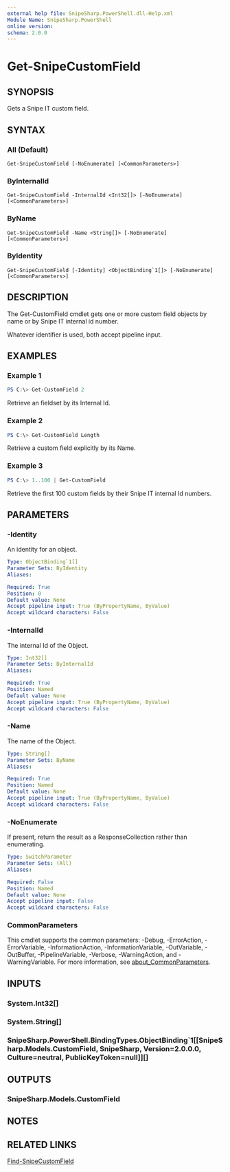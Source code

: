 ```yaml
---
external help file: SnipeSharp.PowerShell.dll-Help.xml
Module Name: SnipeSharp.PowerShell
online version:
schema: 2.0.0
---
```


# Get-SnipeCustomField

## SYNOPSIS
Gets a Snipe IT custom field.

## SYNTAX

### All (Default)
```
Get-SnipeCustomField [-NoEnumerate] [<CommonParameters>]
```

### ByInternalId
```
Get-SnipeCustomField -InternalId <Int32[]> [-NoEnumerate] [<CommonParameters>]
```

### ByName
```
Get-SnipeCustomField -Name <String[]> [-NoEnumerate] [<CommonParameters>]
```

### ByIdentity
```
Get-SnipeCustomField [-Identity] <ObjectBinding`1[]> [-NoEnumerate] [<CommonParameters>]
```

## DESCRIPTION
The Get-CustomField cmdlet gets one or more custom field objects by name or by Snipe IT internal id number.

Whatever identifier is used, both accept pipeline input.

## EXAMPLES

### Example 1
```powershell
PS C:\> Get-CustomField 2
```

Retrieve an fieldset by its Internal Id.

### Example 2
```powershell
PS C:\> Get-CustomField Length
```

Retrieve a custom field explicitly by its Name.

### Example 3
```powershell
PS C:\> 1..100 | Get-CustomField
```

Retrieve the first 100 custom fields by their Snipe IT internal Id numbers.

## PARAMETERS

### -Identity
An identity for an object.

```yaml
Type: ObjectBinding`1[]
Parameter Sets: ByIdentity
Aliases:

Required: True
Position: 0
Default value: None
Accept pipeline input: True (ByPropertyName, ByValue)
Accept wildcard characters: False
```

### -InternalId
The internal Id of the Object.

```yaml
Type: Int32[]
Parameter Sets: ByInternalId
Aliases:

Required: True
Position: Named
Default value: None
Accept pipeline input: True (ByPropertyName, ByValue)
Accept wildcard characters: False
```

### -Name
The name of the Object.

```yaml
Type: String[]
Parameter Sets: ByName
Aliases:

Required: True
Position: Named
Default value: None
Accept pipeline input: True (ByPropertyName, ByValue)
Accept wildcard characters: False
```

### -NoEnumerate
If present, return the result as a ResponseCollection rather than enumerating.

```yaml
Type: SwitchParameter
Parameter Sets: (All)
Aliases:

Required: False
Position: Named
Default value: None
Accept pipeline input: False
Accept wildcard characters: False
```

### CommonParameters
This cmdlet supports the common parameters: -Debug, -ErrorAction, -ErrorVariable, -InformationAction, -InformationVariable, -OutVariable, -OutBuffer, -PipelineVariable, -Verbose, -WarningAction, and -WarningVariable. For more information, see [about_CommonParameters](http://go.microsoft.com/fwlink/?LinkID=113216).

## INPUTS

### System.Int32[]

### System.String[]

### SnipeSharp.PowerShell.BindingTypes.ObjectBinding`1[[SnipeSharp.Models.CustomField, SnipeSharp, Version=2.0.0.0, Culture=neutral, PublicKeyToken=null]][]

## OUTPUTS

### SnipeSharp.Models.CustomField

## NOTES

## RELATED LINKS

[Find-SnipeCustomField](Find-SnipeCustomField.md)
